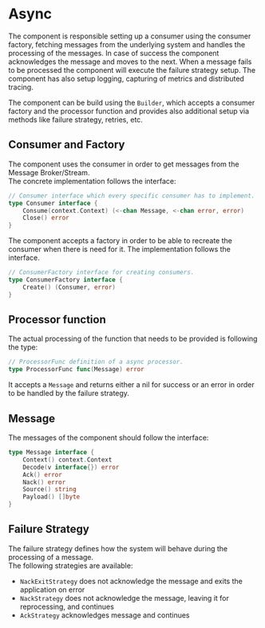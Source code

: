 # Async

The component is responsible setting up a consumer using the consumer factory, fetching messages from the underlying system and handles the processing of the messages. In case of success the component acknowledges the message and moves to the next. When a message fails to be processed the component will execute the failure strategy setup. The component has also setup logging, capturing of metrics and distributed tracing.

The component can be build using the `Builder`, which accepts a consumer factory and the processor function and provides also additional setup via methods like failure strategy, retries, etc.

## Consumer and Factory

The component uses the consumer in order to get messages from the Message Broker/Stream.  
The concrete implementation follows the interface:

```go
// Consumer interface which every specific consumer has to implement.
type Consumer interface {
    Consume(context.Context) (<-chan Message, <-chan error, error)
    Close() error
}
```

The component accepts a factory in order to be able to recreate the consumer when there is need for it. The implementation follows the interface.

```go
// ConsumerFactory interface for creating consumers.
type ConsumerFactory interface {
    Create() (Consumer, error)
}
```

## Processor function

The actual processing of the function that needs to be provided is following the type:

```go
// ProcessorFunc definition of a async processor.
type ProcessorFunc func(Message) error
```

It accepts a `Message` and returns either a nil for success or an error in order to be handled by the failure strategy.

## Message

The messages of the component should follow the interface:

```go
type Message interface {
    Context() context.Context
    Decode(v interface{}) error
    Ack() error
    Nack() error
    Source() string
    Payload() []byte
}
```

## Failure Strategy

The failure strategy defines how the system will behave during the processing of a message.  
The following strategies are available:

- `NackExitStrategy` does not acknowledge the message and exits the application on error
- `NackStrategy` does not acknowledge the message, leaving it for reprocessing, and continues
- `AckStrategy` acknowledges message and continues
